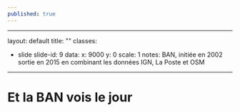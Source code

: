 ```yaml
---
published: true
---
```


---
layout: default
title: ""
classes:
 - slide
slide-id: 9
data:
  x: 9000
  y: 0
  scale: 1
notes: BAN, initiée en 2002 sortie en 2015 en combinant les données IGN, La Poste et OSM
---
# Et la BAN vois le jour #